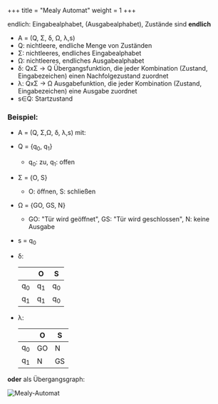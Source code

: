 +++
title = "Mealy Automat"
weight = 1
+++

endlich: Eingabealphabet, (Ausgabealphabet), Zustände sind **endlich**

- A = (Q, Σ, δ, Ω, λ,s)
- Q: nichtleere, endliche Menge von Zuständen
- Σ: nichtleeres, endliches Eingabealphabet
- Ω: nichtleeres, endliches Ausgabealphabet
- δ: QxΣ → Q Übergangsfunktion, die jeder Kombination (Zustand, Eingabezeichen) einen Nachfolgezustand zuordnet
- λ: QxΣ → Ω Ausgabefunktion, die jeder Kombination (Zustand, Eingabezeichen) eine Ausgabe zuordnet
- s∈Q: Startzustand

### Beispiel:

- A = (Q, Σ,Ω, δ, λ,s) mit:
    
- Q = {q<sub>0</sub>, q<sub>1</sub>}
    
    - q<sub>0</sub>: zu, q<sub>1</sub>: offen
- Σ = {O, S}
    
    - O: öffnen, S: schließen
- Ω = {GO, GS, N}
    
    - GO: "Tür wird geöffnet", GS: "Tür wird geschlossen", N: keine Ausgabe
- s = q<sub>0</sub>
    
- δ:
    
    |     | O   | S   |
    | --- | --- | --- |
    | q<sub>0</sub> | q<sub>1</sub> | q<sub>0</sub> |
    | q<sub>1</sub> | q<sub>1</sub> | q<sub>0</sub> |
    
- λ:
    
    |     | O   | S   |
    | --- | --- | --- |
    | q<sub>0</sub> | GO  | N   |
    | q<sub>1</sub> | N   | GS  |
    

**oder** als Übergangsgraph:

![Mealy-Automat](mealy-automat-beispiel.jpg)
